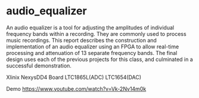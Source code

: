 # audio_equalizer
An audio equalizer is a tool for adjusting the amplitudes of individual frequency bands within a recording. They are commonly used to process music recordings. This report describes the construction and implementation of an audio equalizer using an FPGA to allow real-time processing and attenuation of 13 separate frequency bands. The final design uses each of the previous projects for this class, and culminated in a successful demonstration.

Xlinix NexysDD4 Board
LTC1865L(ADC)
LTC1654(DAC)

Demo
https://www.youtube.com/watch?v=Vk-2Nv14m0k
